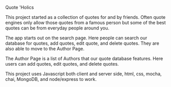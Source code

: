 Quote 'Holics

This project started as a collection of quotes for and by friends. Often quote engines only allow those quotes from a famous person but some of the best quotes can be from everyday people around you.

The app starts out on the search page. Here people can search our database for quotes, add quotes, edit quote, and delete quotes. They are also able to move to the Author Page.

The Author Page is a list of Authors that our quote database features. Here users can add quotes, edit quotes, and delete quotes.


This project uses Javascript both client and server side, html, css, mocha, chai, MongoDB, and node/express to work.